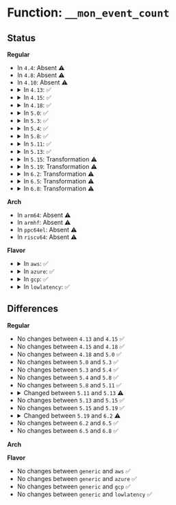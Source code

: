 # Function: <code>__mon_event_count</code>

## Status
<b>Regular</b>
<ul>
<li>
In <code>4.4</code>: Absent ⚠️
</li>
<li>
In <code>4.8</code>: Absent ⚠️
</li>
<li>
In <code>4.10</code>: Absent ⚠️
</li>
<li>
<details>
<summary>In <code>4.13</code>: ✅</summary>

```c
int __mon_event_count(u32 rmid, struct rmid_read *rr);
```

**Collision:** Unique Static

**Inline:** No

**Transformation:** False

**Instances:**

```
In arch/x86/kernel/cpu/intel_rdt_monitor.c (ffffffff81044100)
Location: arch/x86/kernel/cpu/intel_rdt_monitor.c:228
Inline: False
Direct callers:
  - arch/x86/kernel/cpu/intel_rdt_monitor.c:mbm_update
  - arch/x86/kernel/cpu/intel_rdt_monitor.c:mbm_update
  - arch/x86/kernel/cpu/intel_rdt_monitor.c:mon_event_count
  - arch/x86/kernel/cpu/intel_rdt_monitor.c:mon_event_count
```
**Symbols:**

```
ffffffff81044100-ffffffff810441cc: __mon_event_count (STB_LOCAL)
```
</details>
</li>
<li>
<details>
<summary>In <code>4.15</code>: ✅</summary>

```c
int __mon_event_count(u32 rmid, struct rmid_read *rr);
```

**Collision:** Unique Static

**Inline:** No

**Transformation:** False

**Instances:**

```
In arch/x86/kernel/cpu/intel_rdt_monitor.c (ffffffff810478d0)
Location: arch/x86/kernel/cpu/intel_rdt_monitor.c:228
Inline: False
Direct callers:
  - arch/x86/kernel/cpu/intel_rdt_monitor.c:mbm_update
  - arch/x86/kernel/cpu/intel_rdt_monitor.c:mbm_update
  - arch/x86/kernel/cpu/intel_rdt_monitor.c:mon_event_count
  - arch/x86/kernel/cpu/intel_rdt_monitor.c:mon_event_count
```
**Symbols:**

```
ffffffff810478d0-ffffffff8104799c: __mon_event_count (STB_LOCAL)
```
</details>
</li>
<li>
<details>
<summary>In <code>4.18</code>: ✅</summary>

```c
int __mon_event_count(u32 rmid, struct rmid_read *rr);
```

**Collision:** Unique Static

**Inline:** No

**Transformation:** False

**Instances:**

```
In arch/x86/kernel/cpu/intel_rdt_monitor.c (ffffffff81049ef0)
Location: arch/x86/kernel/cpu/intel_rdt_monitor.c:236
Inline: False
Direct callers:
  - arch/x86/kernel/cpu/intel_rdt_monitor.c:mbm_update
  - arch/x86/kernel/cpu/intel_rdt_monitor.c:mbm_update
  - arch/x86/kernel/cpu/intel_rdt_monitor.c:mon_event_count
  - arch/x86/kernel/cpu/intel_rdt_monitor.c:mon_event_count
```
**Symbols:**

```
ffffffff81049ef0-ffffffff81049fe0: __mon_event_count (STB_LOCAL)
```
</details>
</li>
<li>
<details>
<summary>In <code>5.0</code>: ✅</summary>

```c
int __mon_event_count(u32 rmid, struct rmid_read *rr);
```

**Collision:** Unique Static

**Inline:** No

**Transformation:** False

**Instances:**

```
In arch/x86/kernel/cpu/resctrl/monitor.c (ffffffff8105a270)
Location: arch/x86/kernel/cpu/resctrl/monitor.c:233
Inline: False
Direct callers:
  - arch/x86/kernel/cpu/resctrl/monitor.c:mbm_update
  - arch/x86/kernel/cpu/resctrl/monitor.c:mbm_update
  - arch/x86/kernel/cpu/resctrl/monitor.c:mon_event_count
  - arch/x86/kernel/cpu/resctrl/monitor.c:mon_event_count
```
**Symbols:**

```
ffffffff8105a270-ffffffff8105a360: __mon_event_count (STB_LOCAL)
```
</details>
</li>
<li>
<details>
<summary>In <code>5.3</code>: ✅</summary>

```c
int __mon_event_count(u32 rmid, struct rmid_read *rr);
```

**Collision:** Unique Static

**Inline:** No

**Transformation:** False

**Instances:**

```
In arch/x86/kernel/cpu/resctrl/monitor.c (ffffffff8105d540)
Location: arch/x86/kernel/cpu/resctrl/monitor.c:225
Inline: False
Direct callers:
  - arch/x86/kernel/cpu/resctrl/monitor.c:mbm_update
  - arch/x86/kernel/cpu/resctrl/monitor.c:mbm_update
  - arch/x86/kernel/cpu/resctrl/monitor.c:mon_event_count
  - arch/x86/kernel/cpu/resctrl/monitor.c:mon_event_count
```
**Symbols:**

```
ffffffff8105d540-ffffffff8105d643: __mon_event_count (STB_LOCAL)
```
</details>
</li>
<li>
<details>
<summary>In <code>5.4</code>: ✅</summary>

```c
int __mon_event_count(u32 rmid, struct rmid_read *rr);
```

**Collision:** Unique Static

**Inline:** No

**Transformation:** False

**Instances:**

```
In arch/x86/kernel/cpu/resctrl/monitor.c (ffffffff8105ddf0)
Location: arch/x86/kernel/cpu/resctrl/monitor.c:225
Inline: False
Direct callers:
  - arch/x86/kernel/cpu/resctrl/monitor.c:mbm_update
  - arch/x86/kernel/cpu/resctrl/monitor.c:mbm_update
  - arch/x86/kernel/cpu/resctrl/monitor.c:mon_event_count
  - arch/x86/kernel/cpu/resctrl/monitor.c:mon_event_count
```
**Symbols:**

```
ffffffff8105ddf0-ffffffff8105def3: __mon_event_count (STB_LOCAL)
```
</details>
</li>
<li>
<details>
<summary>In <code>5.8</code>: ✅</summary>

```c
int __mon_event_count(u32 rmid, struct rmid_read *rr);
```

**Collision:** Unique Static

**Inline:** No

**Transformation:** False

**Instances:**

```
In arch/x86/kernel/cpu/resctrl/monitor.c (ffffffff810639f0)
Location: arch/x86/kernel/cpu/resctrl/monitor.c:225
Inline: False
Direct callers:
  - arch/x86/kernel/cpu/resctrl/monitor.c:mon_event_count
  - arch/x86/kernel/cpu/resctrl/monitor.c:mon_event_count
```
**Symbols:**

```
ffffffff810639f0-ffffffff81063b03: __mon_event_count (STB_LOCAL)
```
</details>
</li>
<li>
<details>
<summary>In <code>5.11</code>: ✅</summary>

```c
int __mon_event_count(u32 rmid, struct rmid_read *rr);
```

**Collision:** Unique Static

**Inline:** No

**Transformation:** False

**Instances:**

```
In arch/x86/kernel/cpu/resctrl/monitor.c (ffffffff81061e10)
Location: arch/x86/kernel/cpu/resctrl/monitor.c:288
Inline: False
Direct callers:
  - arch/x86/kernel/cpu/resctrl/monitor.c:mon_event_count
  - arch/x86/kernel/cpu/resctrl/monitor.c:mon_event_count
```
**Symbols:**

```
ffffffff81061e10-ffffffff81061f2b: __mon_event_count (STB_LOCAL)
```
</details>
</li>
<li>
<details>
<summary>In <code>5.13</code>: ✅</summary>

```c
u64 __mon_event_count(u32 rmid, struct rmid_read *rr);
```

**Collision:** Unique Static

**Inline:** No

**Transformation:** False

**Instances:**

```
In arch/x86/kernel/cpu/resctrl/monitor.c (ffffffff810625d0)
Location: arch/x86/kernel/cpu/resctrl/monitor.c:288
Inline: False
Direct callers:
  - arch/x86/kernel/cpu/resctrl/monitor.c:mon_event_count
  - arch/x86/kernel/cpu/resctrl/monitor.c:mon_event_count
```
**Symbols:**

```
ffffffff810625d0-ffffffff810626d8: __mon_event_count (STB_LOCAL)
```
</details>
</li>
<li>
<details>
<summary>In <code>5.15</code>: Transformation ⚠️</summary>

```c
u64 __mon_event_count(u32 rmid, struct rmid_read *rr);
```

**Collision:** Unique Static

**Inline:** No

**Transformation:** True

**Instances:**

```
In arch/x86/kernel/cpu/resctrl/monitor.c (0)
Location: arch/x86/kernel/cpu/resctrl/monitor.c:288
Inline: False
Direct callers:
  - arch/x86/kernel/cpu/resctrl/monitor.c:mon_event_count
  - arch/x86/kernel/cpu/resctrl/monitor.c:mon_event_count
```
**Symbols:**

```
ffffffff8106c440-ffffffff8106c551: __mon_event_count (STB_LOCAL)
ffffffff81c9cc8c-ffffffff81c9cca7: __mon_event_count.cold (STB_LOCAL)
```
</details>
</li>
<li>
<details>
<summary>In <code>5.19</code>: Transformation ⚠️</summary>

```c
u64 __mon_event_count(u32 rmid, struct rmid_read *rr);
```

**Collision:** Unique Static

**Inline:** No

**Transformation:** True

**Instances:**

```
In arch/x86/kernel/cpu/resctrl/monitor.c (0)
Location: arch/x86/kernel/cpu/resctrl/monitor.c:288
Inline: False
Direct callers:
  - arch/x86/kernel/cpu/resctrl/monitor.c:mon_event_count
  - arch/x86/kernel/cpu/resctrl/monitor.c:mon_event_count
```
**Symbols:**

```
ffffffff81079830-ffffffff8107993f: __mon_event_count (STB_LOCAL)
ffffffff81e4bfe5-ffffffff81e4c000: __mon_event_count.cold (STB_LOCAL)
```
</details>
</li>
<li>
<details>
<summary>In <code>6.2</code>: Transformation ⚠️</summary>

```c
int __mon_event_count(u32 rmid, struct rmid_read *rr);
```

**Collision:** Unique Static

**Inline:** No

**Transformation:** True

**Instances:**

```
In arch/x86/kernel/cpu/resctrl/monitor.c (0)
Location: arch/x86/kernel/cpu/resctrl/monitor.c:369
Inline: False
Direct callers:
  - arch/x86/kernel/cpu/resctrl/monitor.c:mon_event_count
  - arch/x86/kernel/cpu/resctrl/monitor.c:mon_event_count
```
**Symbols:**

```
ffffffff8108a810-ffffffff8108a93b: __mon_event_count (STB_LOCAL)
ffffffff82053634-ffffffff82053664: __mon_event_count.cold (STB_LOCAL)
```
</details>
</li>
<li>
<details>
<summary>In <code>6.5</code>: Transformation ⚠️</summary>

```c
int __mon_event_count(u32 rmid, struct rmid_read *rr);
```

**Collision:** Unique Static

**Inline:** No

**Transformation:** True

**Instances:**

```
In arch/x86/kernel/cpu/resctrl/monitor.c (0)
Location: arch/x86/kernel/cpu/resctrl/monitor.c:399
Inline: False
Direct callers:
  - arch/x86/kernel/cpu/resctrl/monitor.c:mon_event_count
  - arch/x86/kernel/cpu/resctrl/monitor.c:mon_event_count
```
**Symbols:**

```
ffffffff8108d8e0-ffffffff8108d9d1: __mon_event_count (STB_LOCAL)
ffffffff820d1c42-ffffffff820d1c57: __mon_event_count.cold (STB_LOCAL)
```
</details>
</li>
<li>
<details>
<summary>In <code>6.8</code>: Transformation ⚠️</summary>

```c
int __mon_event_count(u32 rmid, struct rmid_read *rr);
```

**Collision:** Unique Static

**Inline:** No

**Transformation:** True

**Instances:**

```
In arch/x86/kernel/cpu/resctrl/monitor.c (0)
Location: arch/x86/kernel/cpu/resctrl/monitor.c:399
Inline: False
Direct callers:
  - arch/x86/kernel/cpu/resctrl/monitor.c:mon_event_count
  - arch/x86/kernel/cpu/resctrl/monitor.c:mon_event_count
```
**Symbols:**

```
ffffffff81094c70-ffffffff81094d61: __mon_event_count (STB_LOCAL)
ffffffff821ac8a6-ffffffff821ac8bb: __mon_event_count.cold (STB_LOCAL)
```
</details>
</li>
</ul>
<b>Arch</b>
<ul>
<li>
In <code>arm64</code>: Absent ⚠️
</li>
<li>
In <code>armhf</code>: Absent ⚠️
</li>
<li>
In <code>ppc64el</code>: Absent ⚠️
</li>
<li>
In <code>riscv64</code>: Absent ⚠️
</li>
</ul>
<b>Flavor</b>
<ul>
<li>
<details>
<summary>In <code>aws</code>: ✅</summary>

```c
int __mon_event_count(u32 rmid, struct rmid_read *rr);
```

**Collision:** Unique Static

**Inline:** No

**Transformation:** False

**Instances:**

```
In arch/x86/kernel/cpu/resctrl/monitor.c (ffffffff8105d970)
Location: arch/x86/kernel/cpu/resctrl/monitor.c:225
Inline: False
Direct callers:
  - arch/x86/kernel/cpu/resctrl/monitor.c:mbm_update
  - arch/x86/kernel/cpu/resctrl/monitor.c:mbm_update
  - arch/x86/kernel/cpu/resctrl/monitor.c:mon_event_count
  - arch/x86/kernel/cpu/resctrl/monitor.c:mon_event_count
```
**Symbols:**

```
ffffffff8105d970-ffffffff8105da73: __mon_event_count (STB_LOCAL)
```
</details>
</li>
<li>
<details>
<summary>In <code>azure</code>: ✅</summary>

```c
int __mon_event_count(u32 rmid, struct rmid_read *rr);
```

**Collision:** Unique Static

**Inline:** No

**Transformation:** False

**Instances:**

```
In arch/x86/kernel/cpu/resctrl/monitor.c (ffffffff8104db10)
Location: arch/x86/kernel/cpu/resctrl/monitor.c:225
Inline: False
Direct callers:
  - arch/x86/kernel/cpu/resctrl/monitor.c:mbm_update
  - arch/x86/kernel/cpu/resctrl/monitor.c:mbm_update
  - arch/x86/kernel/cpu/resctrl/monitor.c:mon_event_count
  - arch/x86/kernel/cpu/resctrl/monitor.c:mon_event_count
```
**Symbols:**

```
ffffffff8104db10-ffffffff8104dc76: __mon_event_count (STB_LOCAL)
```
</details>
</li>
<li>
<details>
<summary>In <code>gcp</code>: ✅</summary>

```c
int __mon_event_count(u32 rmid, struct rmid_read *rr);
```

**Collision:** Unique Static

**Inline:** No

**Transformation:** False

**Instances:**

```
In arch/x86/kernel/cpu/resctrl/monitor.c (ffffffff8105dda0)
Location: arch/x86/kernel/cpu/resctrl/monitor.c:225
Inline: False
Direct callers:
  - arch/x86/kernel/cpu/resctrl/monitor.c:mbm_update
  - arch/x86/kernel/cpu/resctrl/monitor.c:mbm_update
  - arch/x86/kernel/cpu/resctrl/monitor.c:mon_event_count
  - arch/x86/kernel/cpu/resctrl/monitor.c:mon_event_count
```
**Symbols:**

```
ffffffff8105dda0-ffffffff8105dea3: __mon_event_count (STB_LOCAL)
```
</details>
</li>
<li>
<details>
<summary>In <code>lowlatency</code>: ✅</summary>

```c
int __mon_event_count(u32 rmid, struct rmid_read *rr);
```

**Collision:** Unique Static

**Inline:** No

**Transformation:** False

**Instances:**

```
In arch/x86/kernel/cpu/resctrl/monitor.c (ffffffff8105f2c0)
Location: arch/x86/kernel/cpu/resctrl/monitor.c:225
Inline: False
Direct callers:
  - arch/x86/kernel/cpu/resctrl/monitor.c:mbm_update
  - arch/x86/kernel/cpu/resctrl/monitor.c:mbm_update
  - arch/x86/kernel/cpu/resctrl/monitor.c:mon_event_count
  - arch/x86/kernel/cpu/resctrl/monitor.c:mon_event_count
```
**Symbols:**

```
ffffffff8105f2c0-ffffffff8105f3c3: __mon_event_count (STB_LOCAL)
```
</details>
</li>
</ul>

## Differences
<b>Regular</b>
<ul>
<li>
No changes between <code>4.13</code> and <code>4.15</code> ✅
</li>
<li>
No changes between <code>4.15</code> and <code>4.18</code> ✅
</li>
<li>
No changes between <code>4.18</code> and <code>5.0</code> ✅
</li>
<li>
No changes between <code>5.0</code> and <code>5.3</code> ✅
</li>
<li>
No changes between <code>5.3</code> and <code>5.4</code> ✅
</li>
<li>
No changes between <code>5.4</code> and <code>5.8</code> ✅
</li>
<li>
No changes between <code>5.8</code> and <code>5.11</code> ✅
</li>
<li>
<details>
<summary>Changed between <code>5.11</code> and <code>5.13</code> ⚠️</summary>
<ul>
<li>
<b>Return type changed. </b>
<code>int</code> ➡️ <code>u64</code>
</li>
</ul>
</details>
</li>
<li>
No changes between <code>5.13</code> and <code>5.15</code> ✅
</li>
<li>
No changes between <code>5.15</code> and <code>5.19</code> ✅
</li>
<li>
<details>
<summary>Changed between <code>5.19</code> and <code>6.2</code> ⚠️</summary>
<ul>
<li>
<b>Return type changed. </b>
<code>u64</code> ➡️ <code>int</code>
</li>
</ul>
</details>
</li>
<li>
No changes between <code>6.2</code> and <code>6.5</code> ✅
</li>
<li>
No changes between <code>6.5</code> and <code>6.8</code> ✅
</li>
</ul>
<b>Arch</b>
<ul>
</ul>
<b>Flavor</b>
<ul>
<li>
No changes between <code>generic</code> and <code>aws</code> ✅
</li>
<li>
No changes between <code>generic</code> and <code>azure</code> ✅
</li>
<li>
No changes between <code>generic</code> and <code>gcp</code> ✅
</li>
<li>
No changes between <code>generic</code> and <code>lowlatency</code> ✅
</li>
</ul>
